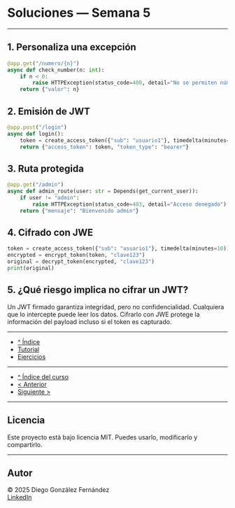 # Soluciones — Semana 5

---

## 1. Personaliza una excepción

```python
@app.get("/numero/{n}")
async def check_number(n: int):
    if n < 0:
        raise HTTPException(status_code=400, detail="No se permiten números negativos")
    return {"valor": n}
```

## 2. Emisión de JWT

```python
@app.post("/login")
async def login():
    token = create_access_token({"sub": "usuario1"}, timedelta(minutes=30))
    return {"access_token": token, "token_type": "bearer"}
```

## 3. Ruta protegida

```python
@app.get("/admin")
async def admin_route(user: str = Depends(get_current_user)):
    if user != "admin":
        raise HTTPException(status_code=403, detail="Acceso denegado")
    return {"mensaje": "Bienvenido admin"}
```

## 4. Cifrado con JWE

```python
token = create_access_token({"sub": "usuario1"}, timedelta(minutes=10))
encrypted = encrypt_token(token, "clave123")
original = decrypt_token(encrypted, "clave123")
print(original)
```

## 5. ¿Qué riesgo implica no cifrar un JWT?

Un JWT firmado garantiza integridad, pero no confidencialidad. Cualquiera que lo intercepte puede leer los datos. Cifrarlo con JWE protege la información del payload incluso si el token es capturado.

---

- [^ Índice](./readme.md)
- [Tutorial](./tutorial.md)
- [Ejercicios](./ejercicios.md)

---

- [^ Índice del curso](../readme.md)
- [< Anterior](../semana04/soluciones.md)
- [Siguiente >](../semana06/soluciones.md)

---

## Licencia

Este proyecto está bajo licencia MIT. Puedes usarlo, modificarlo y compartirlo.

---

## Autor

© 2025 Diego González Fernández  
[LinkedIn](https://www.linkedin.com/in/diego-gonzalez-fernandez)
